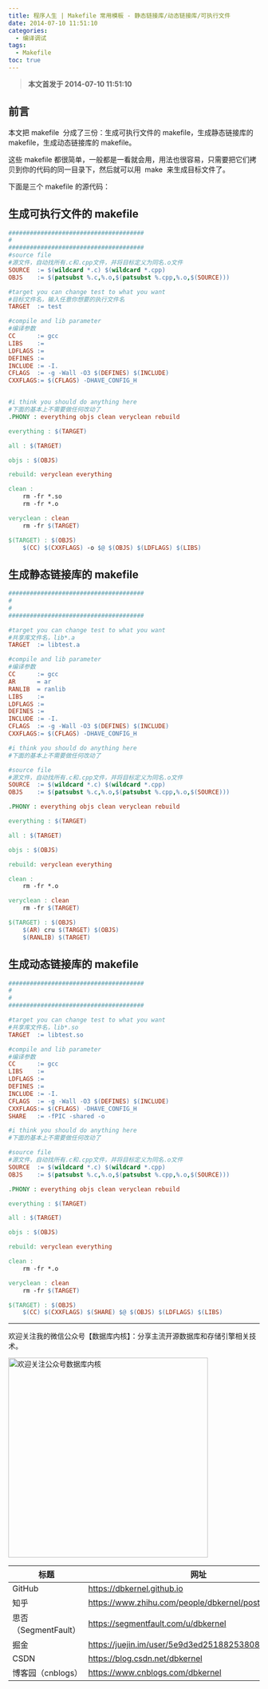 ```yaml
---
title: 程序人生 | Makefile 常用模板 - 静态链接库/动态链接库/可执行文件
date: 2014-07-10 11:51:10
categories:
  - 编译调试
tags:
  - Makefile
toc: true
---
```


<!-- more -->

> **本文首发于 2014-07-10 11:51:10**

## 前言

本文把 makefile  分成了三份：生成可执行文件的 makefile，生成静态链接库的 makefile，生成动态链接库的 makefile。

这些 makefile 都很简单，一般都是一看就会用，用法也很容易，只需要把它们拷贝到你的代码的同一目录下，然后就可以用  make  来生成目标文件了。

下面是三个 makefile 的源代码：

## 生成可执行文件的 makefile

```makefile
######################################
#
######################################
#source file
#源文件，自动找所有.c和.cpp文件，并将目标定义为同名.o文件
SOURCE  := $(wildcard *.c) $(wildcard *.cpp)
OBJS    := $(patsubst %.c,%.o,$(patsubst %.cpp,%.o,$(SOURCE)))

#target you can change test to what you want
#目标文件名，输入任意你想要的执行文件名
TARGET  := test

#compile and lib parameter
#编译参数
CC      := gcc
LIBS    :=
LDFLAGS :=
DEFINES :=
INCLUDE := -I.
CFLAGS  := -g -Wall -O3 $(DEFINES) $(INCLUDE)
CXXFLAGS:= $(CFLAGS) -DHAVE_CONFIG_H


#i think you should do anything here
#下面的基本上不需要做任何改动了
.PHONY : everything objs clean veryclean rebuild

everything : $(TARGET)

all : $(TARGET)

objs : $(OBJS)

rebuild: veryclean everything

clean :
    rm -fr *.so
    rm -fr *.o

veryclean : clean
    rm -fr $(TARGET)

$(TARGET) : $(OBJS)
    $(CC) $(CXXFLAGS) -o $@ $(OBJS) $(LDFLAGS) $(LIBS)
```

## 生成静态链接库的 makefile

```makefile
######################################
#
#
######################################

#target you can change test to what you want
#共享库文件名，lib*.a
TARGET  := libtest.a

#compile and lib parameter
#编译参数
CC      := gcc
AR      = ar
RANLIB  = ranlib
LIBS    :=
LDFLAGS :=
DEFINES :=
INCLUDE := -I.
CFLAGS  := -g -Wall -O3 $(DEFINES) $(INCLUDE)
CXXFLAGS:= $(CFLAGS) -DHAVE_CONFIG_H

#i think you should do anything here
#下面的基本上不需要做任何改动了

#source file
#源文件，自动找所有.c和.cpp文件，并将目标定义为同名.o文件
SOURCE  := $(wildcard *.c) $(wildcard *.cpp)
OBJS    := $(patsubst %.c,%.o,$(patsubst %.cpp,%.o,$(SOURCE)))

.PHONY : everything objs clean veryclean rebuild

everything : $(TARGET)

all : $(TARGET)

objs : $(OBJS)

rebuild: veryclean everything

clean :
    rm -fr *.o

veryclean : clean
    rm -fr $(TARGET)

$(TARGET) : $(OBJS)
    $(AR) cru $(TARGET) $(OBJS)
    $(RANLIB) $(TARGET)
```

## 生成动态链接库的 makefile

```makefile
######################################
#
#
######################################

#target you can change test to what you want
#共享库文件名，lib*.so
TARGET  := libtest.so

#compile and lib parameter
#编译参数
CC      := gcc
LIBS    :=
LDFLAGS :=
DEFINES :=
INCLUDE := -I.
CFLAGS  := -g -Wall -O3 $(DEFINES) $(INCLUDE)
CXXFLAGS:= $(CFLAGS) -DHAVE_CONFIG_H
SHARE   := -fPIC -shared -o

#i think you should do anything here
#下面的基本上不需要做任何改动了

#source file
#源文件，自动找所有.c和.cpp文件，并将目标定义为同名.o文件
SOURCE  := $(wildcard *.c) $(wildcard *.cpp)
OBJS    := $(patsubst %.c,%.o,$(patsubst %.cpp,%.o,$(SOURCE)))

.PHONY : everything objs clean veryclean rebuild

everything : $(TARGET)

all : $(TARGET)

objs : $(OBJS)

rebuild: veryclean everything

clean :
    rm -fr *.o

veryclean : clean
    rm -fr $(TARGET)

$(TARGET) : $(OBJS)
    $(CC) $(CXXFLAGS) $(SHARE) $@ $(OBJS) $(LDFLAGS) $(LIBS)
```

---

欢迎关注我的微信公众号【数据库内核】：分享主流开源数据库和存储引擎相关技术。

<img src="https://dbkernel-1306518848.cos.ap-beijing.myqcloud.com/wechat/my-wechat-official-account.png" width="400" height="400" alt="欢迎关注公众号数据库内核" align="center"/>

| 标题                 | 网址                                                  |
| -------------------- | ----------------------------------------------------- |
| GitHub               | https://dbkernel.github.io                            |
| 知乎                 | https://www.zhihu.com/people/dbkernel/posts           |
| 思否（SegmentFault） | https://segmentfault.com/u/dbkernel                   |
| 掘金                 | https://juejin.im/user/5e9d3ed251882538083fed1f/posts |
| CSDN                 | https://blog.csdn.net/dbkernel                        |
| 博客园（cnblogs）    | https://www.cnblogs.com/dbkernel                      |
